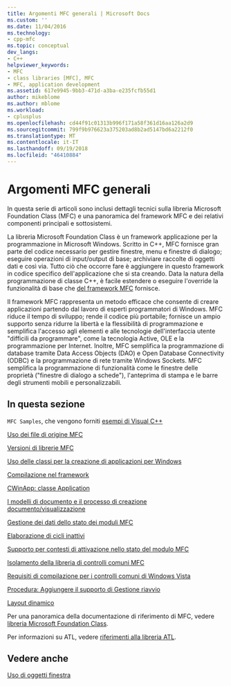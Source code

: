 ```yaml
---
title: Argomenti MFC generali | Microsoft Docs
ms.custom: ''
ms.date: 11/04/2016
ms.technology:
- cpp-mfc
ms.topic: conceptual
dev_langs:
- C++
helpviewer_keywords:
- MFC
- class libraries [MFC], MFC
- MFC, application development
ms.assetid: 617e9945-9bb3-471d-a3ba-e235fcfb55d1
author: mikeblome
ms.author: mblome
ms.workload:
- cplusplus
ms.openlocfilehash: cd44f91c01313b996f171a58f361d16aa126a2d9
ms.sourcegitcommit: 799f9b976623a375203ad8b2ad5147bd6a2212f0
ms.translationtype: MT
ms.contentlocale: it-IT
ms.lasthandoff: 09/19/2018
ms.locfileid: "46410884"
---
```

# <a name="general-mfc-topics"></a>Argomenti MFC generali

In questa serie di articoli sono inclusi dettagli tecnici sulla libreria Microsoft Foundation Class (MFC) e una panoramica del framework MFC e dei relativi componenti principali e sottosistemi.

La libreria Microsoft Foundation Class è un framework applicazione per la programmazione in Microsoft Windows. Scritto in C++, MFC fornisce gran parte del codice necessario per gestire finestre, menu e finestre di dialogo; eseguire operazioni di input/output di base; archiviare raccolte di oggetti dati e così via. Tutto ciò che occorre fare è aggiungere in questo framework in codice specifico dell'applicazione che si sta creando. Data la natura della programmazione di classe C++, è facile estendere o eseguire l'override la funzionalità di base che [del framework MFC](../mfc/framework-mfc.md) fornisce.

Il framework MFC rappresenta un metodo efficace che consente di creare applicazioni partendo dal lavoro di esperti programmatori di Windows. MFC riduce il tempo di sviluppo; rende il codice più portabile; fornisce un ampio supporto senza ridurre la libertà e la flessibilità di programmazione e semplifica l'accesso agli elementi e alle tecnologie dell'interfaccia utente "difficili da programmare", come la tecnologia Active, OLE e la programmazione per Internet. Inoltre, MFC semplifica la programmazione di database tramite Data Access Objects (DAO) e Open Database Connectivity (ODBC) e la programmazione di rete tramite Windows Sockets. MFC semplifica la programmazione di funzionalità come le finestre delle proprietà ("finestre di dialogo a schede"), l'anteprima di stampa e le barre degli strumenti mobili e personalizzabili.

## <a name="in-this-section"></a>In questa sezione

`MFC Samples`, che vengono forniti [esempi di Visual C++](../visual-cpp-samples.md)

[Uso dei file di origine MFC](../mfc/using-the-mfc-source-files.md)

[Versioni di librerie MFC](../mfc/mfc-library-versions.md)

[Uso delle classi per la creazione di applicazioni per Windows](../mfc/using-the-classes-to-write-applications-for-windows.md)

[Compilazione nel framework](../mfc/building-on-the-framework.md)

[CWinApp: classe Application](../mfc/cwinapp-the-application-class.md)

[I modelli di documento e il processo di creazione documento/visualizzazione](../mfc/document-templates-and-the-document-view-creation-process.md)

[Gestione dei dati dello stato dei moduli MFC](../mfc/managing-the-state-data-of-mfc-modules.md)

[Elaborazione di cicli inattivi](../mfc/idle-loop-processing.md)

[Supporto per contesti di attivazione nello stato del modulo MFC](../mfc/support-for-activation-contexts-in-the-mfc-module-state.md)

[Isolamento della libreria di controlli comuni MFC](../mfc/isolation-of-the-mfc-common-controls-library.md)

[Requisiti di compilazione per i controlli comuni di Windows Vista](../mfc/build-requirements-for-windows-vista-common-controls.md)

[Procedura: Aggiungere il supporto di Gestione riavvio](../mfc/how-to-add-restart-manager-support.md)

[Layout dinamico](../mfc/dynamic-layout.md)

Per una panoramica della documentazione di riferimento di MFC, vedere [libreria Microsoft Foundation Class](../mfc/mfc-desktop-applications.md).

Per informazioni su ATL, vedere [riferimenti alla libreria ATL](../atl/atl-class-overview.md).

## <a name="see-also"></a>Vedere anche

[Uso di oggetti finestra](../mfc/working-with-window-objects.md)

